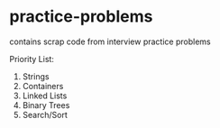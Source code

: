# practice-problems
contains scrap code from interview practice problems

Priority List:

1. Strings
2. Containers
3. Linked Lists
4. Binary Trees
5. Search/Sort

